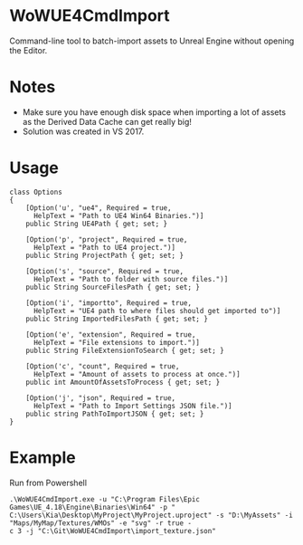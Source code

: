 # WoWUE4CmdImport
Command-line tool to batch-import assets to Unreal Engine without opening the Editor.

# Notes

* Make sure you have enough disk space when importing a lot of assets as the Derived Data Cache can get really big!
* Solution was created in VS 2017.

# Usage

```
class Options
{
    [Option('u', "ue4", Required = true,
      HelpText = "Path to UE4 Win64 Binaries.")]
    public String UE4Path { get; set; }

    [Option('p', "project", Required = true,
      HelpText = "Path to UE4 project.")]
    public String ProjectPath { get; set; }

    [Option('s', "source", Required = true,
      HelpText = "Path to folder with source files.")]
    public String SourceFilesPath { get; set; }

    [Option('i', "importto", Required = true,
      HelpText = "UE4 path to where files should get imported to")]
    public String ImportedFilesPath { get; set; }

    [Option('e', "extension", Required = true,
      HelpText = "File extensions to import.")]
    public String FileExtensionToSearch { get; set; }        

    [Option('c', "count", Required = true,
      HelpText = "Amount of assets to process at once.")]
    public int AmountOfAssetsToProcess { get; set; }

    [Option('j', "json", Required = true,
      HelpText = "Path to Import Settings JSON file.")]
    public string PathToImportJSON { get; set; }
}
```

# Example

Run from Powershell

```
.\WoWUE4CmdImport.exe -u "C:\Program Files\Epic Games\UE_4.18\Engine\Binaries\Win64" -p "
C:\Users\Kia\Desktop\MyProject\MyProject.uproject" -s "D:\MyAssets" -i "Maps/MyMap/Textures/WMOs" -e "svg" -r true -
c 3 -j "C:\Git\WoWUE4CmdImport\import_texture.json"
```
